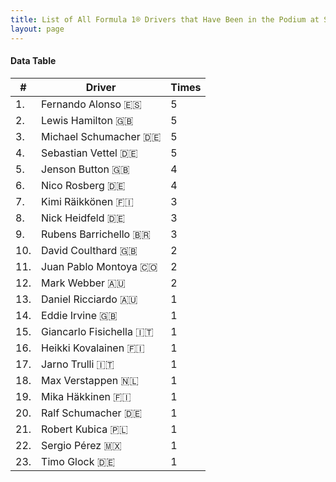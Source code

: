 ```yaml
---
title: List of All Formula 1® Drivers that Have Been in the Podium at Sepang International Circuit
layout: page
---
```


<canvas id="chart" width="400" height="180"></canvas>
<script>
var data = {
    "datasets": [
        {
            "backgroundColor": "#f3a935",
            "borderColor": "#f68639",
            "borderWidth": 1,
            "data": [
                5.0,
                5.0,
                5.0,
                5.0,
                4.0,
                4.0,
                3.0,
                3.0,
                3.0,
                2.0,
                2.0,
                2.0,
                1.0,
                1.0,
                1.0,
                1.0,
                1.0,
                1.0,
                1.0,
                1.0,
                1.0,
                1.0,
                1.0
            ],
            "label": "Times"
        }
    ],
    "labels": [
        "Fernando Alonso 🇪🇸",
        "Lewis Hamilton 🇬🇧",
        "Michael Schumacher 🇩🇪",
        "Sebastian Vettel 🇩🇪",
        "Jenson Button 🇬🇧",
        "Nico Rosberg 🇩🇪",
        "Kimi Räikkönen 🇫🇮",
        "Nick Heidfeld 🇩🇪",
        "Rubens Barrichello 🇧🇷",
        "David Coulthard 🇬🇧",
        "Juan Pablo Montoya 🇨🇴",
        "Mark Webber 🇦🇺",
        "Daniel Ricciardo 🇦🇺",
        "Eddie Irvine 🇬🇧",
        "Giancarlo Fisichella 🇮🇹",
        "Heikki Kovalainen 🇫🇮",
        "Jarno Trulli 🇮🇹",
        "Max Verstappen 🇳🇱",
        "Mika Häkkinen 🇫🇮",
        "Ralf Schumacher 🇩🇪",
        "Robert Kubica 🇵🇱",
        "Sergio Pérez 🇲🇽",
        "Timo Glock 🇩🇪"
    ]
};
var options = {
  legend: {
    display: false
  },
  scales: {
    xAxes: [{
      ticks: {
        beginAtZero: true,
        maxRotation: 180
      }
    }],
    yAxes: [{
      ticks: {
        beginAtZero: true
      }
    }]
  }
};
new Chart("chart", {
    data: data,
    type: 'bar',
    options: options
});
</script>



#### Data Table

| # | Driver | Times |
|--|--|--|
| 1. | Fernando Alonso 🇪🇸 | 5 |
| 2. | Lewis Hamilton 🇬🇧 | 5 |
| 3. | Michael Schumacher 🇩🇪 | 5 |
| 4. | Sebastian Vettel 🇩🇪 | 5 |
| 5. | Jenson Button 🇬🇧 | 4 |
| 6. | Nico Rosberg 🇩🇪 | 4 |
| 7. | Kimi Räikkönen 🇫🇮 | 3 |
| 8. | Nick Heidfeld 🇩🇪 | 3 |
| 9. | Rubens Barrichello 🇧🇷 | 3 |
| 10. | David Coulthard 🇬🇧 | 2 |
| 11. | Juan Pablo Montoya 🇨🇴 | 2 |
| 12. | Mark Webber 🇦🇺 | 2 |
| 13. | Daniel Ricciardo 🇦🇺 | 1 |
| 14. | Eddie Irvine 🇬🇧 | 1 |
| 15. | Giancarlo Fisichella 🇮🇹 | 1 |
| 16. | Heikki Kovalainen 🇫🇮 | 1 |
| 17. | Jarno Trulli 🇮🇹 | 1 |
| 18. | Max Verstappen 🇳🇱 | 1 |
| 19. | Mika Häkkinen 🇫🇮 | 1 |
| 20. | Ralf Schumacher 🇩🇪 | 1 |
| 21. | Robert Kubica 🇵🇱 | 1 |
| 22. | Sergio Pérez 🇲🇽 | 1 |
| 23. | Timo Glock 🇩🇪 | 1 |
